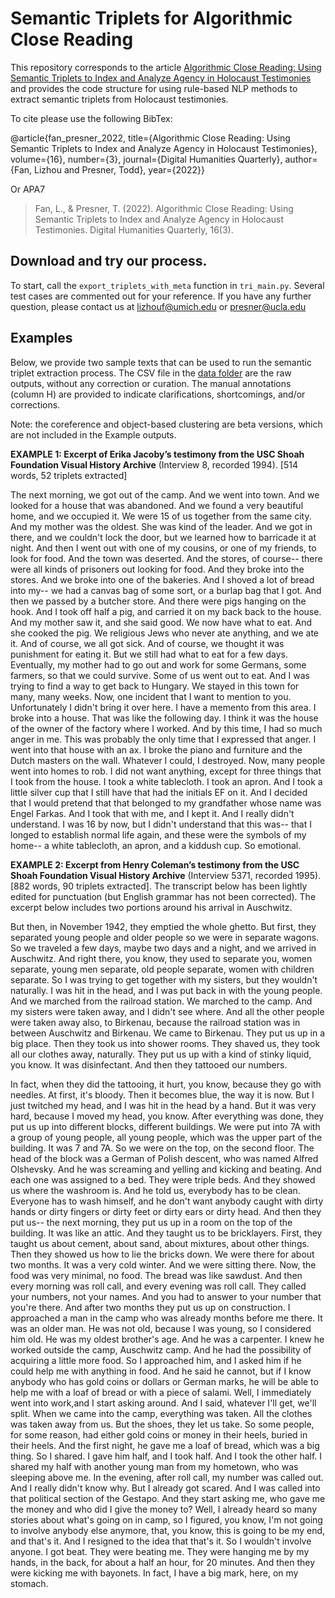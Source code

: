 # Semantic Triplets for Algorithmic Close Reading
This repository corresponds to the article [Algorithmic Close Reading: Using Semantic Triplets to Index and Analyze Agency in Holocaust Testimonies](http://www.digitalhumanities.org/dhq/vol/16/3/000623/000623.html) and provides the code structure for using rule-based NLP methods to extract semantic triplets from Holocaust testimonies.

To cite please use the following BibTex:

@article{fan_presner_2022, title={Algorithmic Close Reading: Using Semantic Triplets to Index and Analyze Agency in Holocaust Testimonies}, volume={16}, number={3}, journal={Digital Humanities Quarterly}, author={Fan, Lizhou and Presner, Todd}, year={2022}} 

Or APA7

> Fan, L., &amp; Presner, T. (2022). Algorithmic Close Reading: Using Semantic Triplets to Index and Analyze Agency in Holocaust Testimonies. Digital Humanities Quarterly, 16(3). 

## Download and try our process.
To start, call the `export_triplets_with_meta` function in `tri_main.py`.
Several test cases are commented out for your reference.
If you have any further question, please contact us at lizhouf@umich.edu or presner@ucla.edu

## Examples
Below, we provide two sample texts that can be used to run the semantic triplet extraction process. The CSV file in the [data folder](https://github.com/lizhouf/semantic_triplets/blob/main/data/) are the raw outputs, without any correction or curation. The manual annotations (column H) are provided to indicate clarifications, shortcomings, and/or corrections. 

Note: the coreference and object-based clustering are beta versions, which are not included in the Example outputs.

**EXAMPLE 1: Excerpt of Erika Jacoby’s testimony from the USC Shoah Foundation Visual History Archive** (Interview 8, recorded 1994). [514 words, 52 triplets extracted]

The next morning, we got out of the camp. And we went into town. And we looked for a house that was abandoned. And we found a very beautiful home, and we occupied it. We were 15 of us together from the same city. And my mother was the oldest. She was kind of the leader. And we got in there, and we couldn't lock the door, but we learned how to barricade it at night. And then I went out with one of my cousins, or one of my friends, to look for food. And the town was deserted. And the stores, of course-- there were all kinds of prisoners out looking for food. And they broke into the stores. 
And we broke into one of the bakeries. And I shoved a lot of bread into my-- we had a canvas bag of some sort, or a burlap bag that I got. And then we passed by a butcher store. And there were pigs hanging on the hook. And I took off half a pig, and carried it on my back back to the house. 
And my mother saw it, and she said good. We now have what to eat. And she cooked the pig. We religious Jews who never ate anything, and we ate it. And of course, we all got sick. And of course, we thought it was punishment for eating it. But we still had what to eat for a few days. Eventually, my mother had to go out and work for some Germans, some farmers, so that we could survive. Some of us went out to eat. And I was trying to find a way to get back to Hungary. We stayed in this town for many, many weeks. Now, one incident that I want to mention to you. Unfortunately I didn't bring it over here. I have a memento from this area. I broke into a house. That was like the following day. I think it was the house of the owner of the factory where I worked. 
And by this time, I had so much anger in me. This was probably the only time that I expressed that anger. I went into that house with an ax. I broke the piano and furniture and the Dutch masters on the wall. Whatever I could, I destroyed. Now, many people went into homes to rob. I did not want anything, except for three things that I took from the house. I took a white tablecloth. I took an apron. And I took a little silver cup that I still have that had the initials EF on it. And I decided that I would pretend that that belonged to my grandfather whose name was Engel Farkas. And I took that with me, and I kept it. And I really didn't understand. I was 16 by now, but I didn't understand that this was-- that I longed to establish normal life again, and these were the symbols of my home-- a white tablecloth, an apron, and a kiddush cup. So emotional. 



**EXAMPLE 2: Excerpt from Henry Coleman’s testimony from the USC Shoah Foundation Visual History Archive** (Interview 5371, recorded 1995). [882 words, 90 triplets extracted]. The transcript below has been lightly edited for punctuation (but English grammar has not been corrected). The excerpt below includes two portions around his arrival in Auschwitz. 

But then, in November 1942, they emptied the whole ghetto. But first, they separated young people and older people so we were in separate wagons. So we traveled a few days, maybe two days and a night, and we arrived in Auschwitz. 
And right there, you know, they used to separate you, women separate, young men separate, old people separate, women with children separate. So I was trying to get together with my sisters, but they wouldn't naturally. I was hit in the head, and I was put back in with the young people. 
And we marched from the railroad station. We marched to the camp. And my sisters were taken away, and I didn't see where. And all the other people were taken away also, to Birkenau, because the railroad station was in between Auschwitz and Birkenau. 
We came to Birkenau. They put us up in a big place. Then they took us into shower rooms. They shaved us, they took all our clothes away, naturally. They put us up with a kind of stinky liquid, you know. It was disinfectant. And then they tattooed our numbers. 

In fact, when they did the tattooing, it hurt, you know, because they go with needles. At first, it's bloody. Then it becomes blue, the way it is now. But I just twitched my head, and I was hit in the head by a hand. But it was very hard, because I moved my head, you know. 
After everything was done, they put us up into different blocks, different buildings. We were put into 7A with a group of young people, all young people, which was the upper part of the building. It was 7 and 7A. So we were on the top, on the second floor. 
The head of the block was a German of Polish descent, who was named Alfred Olshevsky. And he was screaming and yelling and kicking and beating. And each one was assigned to a bed. They were triple beds. And they showed us where the washroom is. And he told us, everybody has to be clean. Everyone has to wash himself, and he don't want anybody caught with dirty hands or dirty fingers or dirty feet or dirty ears or dirty head. 
And then they put us-- the next morning, they put us up in a room on the top of the building. It was like an attic. And they taught us to be bricklayers. First, they taught us about cement, about sand, about mixtures, about other things. Then they showed us how to lie the bricks down.
We were there for about two months. It was a very cold winter. And we were sitting there. Now, the food was very minimal, no food. The bread was like sawdust. 
And then every morning was roll call, and every evening was roll call. They called your numbers, not your names. And you had to answer to your number that you're there. 
And after two months they put us up on construction. I approached a man in the camp who was already months before me there. It was an older man. He was not old, because I was young, so I considered him old. He was my oldest brother's age. 
And he was a carpenter. I knew he worked outside the camp, Auschwitz camp. And he had the possibility of acquiring a little more food. So I approached him, and I asked him if he could help me with anything in food. 
And he said he cannot, but if I know anybody who has gold coins or dollars or German marks, he will be able to help me with a loaf of bread or with a piece of salami. Well, I immediately went into work,and I start asking around. And I said, whatever I'll get, we'll split. 
When we came into the camp, everything was taken. All the clothes was taken away from us. But the shoes, they let us take. So some people, for some reason, had either gold coins or money in their heels, buried in their heels. 
And the first night, he gave me a loaf of bread, which was a big thing. So I shared. I gave him half, and I took half. And I took the other half. I shared my half with another young man from my hometown, who was sleeping above me. 
In the evening, after roll call, my number was called out. And I really didn't know why. But I already got scared. And I was called into that political section of the Gestapo. And they start asking me, who gave me the money and who did I give the money to? 
Well, I already heard so many stories about what's going on in camp, so I figured, you know, I'm not going to involve anybody else anymore, that, you know, this is going to be my end, and that's it. And I resigned to the idea that that's it. So I wouldn't involve anyone. I got beat. They were beating me. 
They were hanging me by my hands, in the back, for about a half an hour, for 20 minutes. And then they were kicking me with bayonets. In fact, I have a big mark, here, on my stomach.


